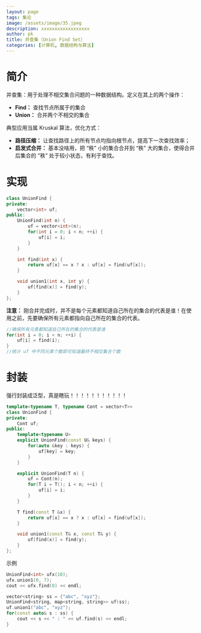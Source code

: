 ```yaml
---
layout: page
tags: 集论
image: /assets/image/35.jpeg
description: xxxxxxxxxxxxxxxxxx
author: pk
title: 并查集（Union Find Set）
categories: [计算机, 数据结构与算法]
---
```


# 简介

并查集：用于处理不相交集合问题的一种数据结构。定义在其上的两个操作：
- **Find：** 查找节点所属于的集合
- **Union：** 合并两个不相交的集合

典型应用当属 Kruskal 算法，优化方式：
- **路径压缩：** 让查找路径上的所有节点均指向根节点，提高下一次查找效率；
- **启发式合并：** 基本没啥用，把 “秩” 小的集合合并到 “秩” 大的集合，使得合并后集合的 “秩” 处于较小状态，有利于查找。

# 实现

```cpp
class UnionFind {
private:
    vector<int> uf;
public:
    UnionFind(int n) {
        uf = vector<int>(n);
        for(int i = 0; i < n; ++i) {
            uf[i] = i;
        }
    }

    int find(int x) {
        return uf[x] == x ? x : uf[x] = find(uf[x]);
    }

    void union1(int x, int y) {
        uf[find(x)] = find(y);
    }
};
```

**注意：** 刚合并完成时，并不是每个元素都知道自己所在的集合的代表是谁！在使用之前，先要确保所有元素都指向自己所在的集合的代表。

```c++
//确保所有元素都知道自己所在的集合的代表是谁
for(int i = 0; i < n; ++i) {
    uf[i] = find(i);
}
//统计 uf 中不同元素个数即可知道最终不相交集合个数
```


# 封装

强行封装成泛型，真是瞎玩！！！！！！！！！！！

```cpp
template<typename T, typename Cont = vector<T>>
class UnionFind {
private:
    Cont uf;
public:
    template<typename U>
    explicit UnionFind(const U& keys) {
        for(auto &key : keys) {
            uf[key] = key;
        }
    }

    explicit UnionFind(T n) {
        uf = Cont(n);
        for(T i = T(); i < n; ++i) {
            uf[i] = i;
        }
    }

    T find(const T &x) {
        return uf[x] == x ? x : uf[x] = find(uf[x]);
    }

    void union1(const T& x, const T& y) {
        uf[find(x)] = find(y);
    }
};
```



示例

```cpp
UnionFind<int> ufx(10);
ufx.union1(0, 7);
cout << ufx.find(0) << endl;

vector<string> ss = {"abc", "xyz"};
UnionFind<string, map<string, string>> uf(ss);
uf.union1("abc", "xyz");
for(const auto& s : ss) {
    cout << s << " : " << uf.find(s) << endl;
}
```
